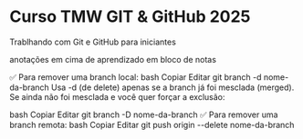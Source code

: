 # Curso TMW GIT & GitHub 2025

Trablhando com Git e GitHub para iniciantes

anotações em cima de aprendizado em bloco de notas

✅ Para remover uma branch local:
bash
Copiar
Editar
git branch -d nome-da-branch
Usa -d (de delete) apenas se a branch já foi mesclada (merged).
Se ainda não foi mesclada e você quer forçar a exclusão:

bash
Copiar
Editar
git branch -D nome-da-branch
✅ Para remover uma branch remota:
bash
Copiar
Editar
git push origin --delete nome-da-branch